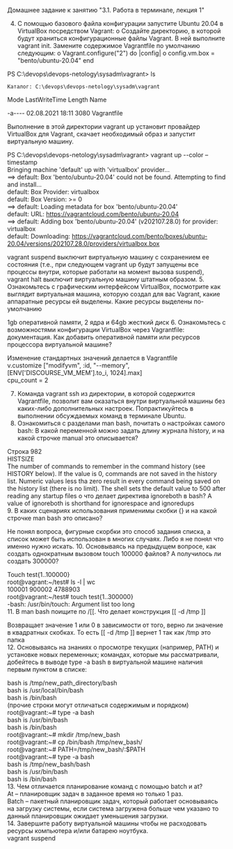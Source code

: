 Домашнее задание к занятию "3.1. Работа в терминале, лекция 1"

4.	С помощью базового файла конфигурации запустите Ubuntu 20.04 в VirtualBox посредством Vagrant:
o	Создайте директорию, в которой будут храниться конфигурационные файлы Vagrant. В ней выполните vagrant init. Замените содержимое Vagrantfile по умолчанию следующим:
o	 Vagrant.configure("2") do |config|
o	 	config.vm.box = "bento/ubuntu-20.04"
end

PS C:\devops\devops-netology\sysadm\vagrant> ls  


    Каталог: C:\devops\devops-netology\sysadm\vagrant  

Mode                 LastWriteTime         Length Name  

-a----        02.08.2021     18:11           3080 Vagrantfile  
	
Выполнение в этой директории vagrant up установит провайдер VirtualBox для Vagrant, скачает необходимый образ и запустит виртуальную машину.

PS C:\devops\devops-netology\sysadm\vagrant> vagrant up --color –timestamp  
Bringing machine 'default' up with 'virtualbox' provider...  
==> default: Box 'bento/ubuntu-20.04' could not be found. Attempting to find and install...  
    default: Box Provider: virtualbox  
    default: Box Version: >= 0  
==> default: Loading metadata for box 'bento/ubuntu-20.04'  
    default: URL: https://vagrantcloud.com/bento/ubuntu-20.04  
==> default: Adding box 'bento/ubuntu-20.04' (v202107.28.0) for provider:   virtualbox  
    default: Downloading: https://vagrantcloud.com/bento/boxes/ubuntu-20.04/versions/202107.28.0/providers/virtualbox.box  

vagrant suspend выключит виртуальную машину с сохранением ее состояния (т.е., при следующем vagrant up будут запущены все процессы внутри, которые работали на момент вызова suspend), vagrant halt выключит виртуальную машину штатным образом.
5.	Ознакомьтесь с графическим интерфейсом VirtualBox, посмотрите как выглядит виртуальная машина, которую создал для вас Vagrant, какие аппаратные ресурсы ей выделены. Какие ресурсы выделены по-умолчанию
      
 1gb оперативной памяти, 2 ядра и 64gb жесткий диск
6.	Ознакомьтесь с возможностями конфигурации VirtualBox через Vagrantfile: документация. Как добавить оперативной памяти или ресурсов процессора виртуальной машине?
      
Изменение стандартных значений делается в Vagrantfile   
v.customize ["modifyvm", :id, "--memory", [ENV['DISCOURSE_VM_MEM'].to_i, 1024].max]  
cpu_count = 2  

7.	Команда vagrant ssh из директории, в которой содержится Vagrantfile, позволит вам оказаться внутри виртуальной машины без каких-либо дополнительных настроек. Попрактикуйтесь в выполнении обсуждаемых команд в терминале Ubuntu.
8.	Ознакомиться с разделами man bash, почитать о настройках самого bash:
В	какой переменной можно задать длину журнала history, и на какой строчке manual это описывается?  
      
Строка 982  
HISTSIZE  
              The number of commands to remember in the command history (see  HISTORY  below).   If  the value is 0, commands are not saved in the history list.  Numeric values less tha zero result in every command being saved on the history list  (there  is  no  limit). The shell sets the default value to 500 after reading any startup files
o	что делает директива ignoreboth в bash?
A value of ignoreboth is shorthand for ignorespace and ignoredups  
9.	В каких сценариях использования применимы скобки {} и на какой строчке man bash это описано?

Не понял вопроса, фигурные скорбки это способ задания списка, а список может быть использован в многих случаях. Либо я не понял что именно нужно искать. 
10.	Основываясь на предыдущем вопросе, как создать однократным вызовом touch 100000 файлов? А получилось ли создать 300000?  

Touch test{1..100000}  
root@vagrant:~/test# ls -l | wc  
 100001  900002 4788903  
root@vagrant:~/test# touch test{1..300000}  
-bash: /usr/bin/touch: Argument list too long  
11.	В man bash поищите по /\[\[. Что делает конструкция [[ -d /tmp ]]  

Возвращает значение 1 или 0 в зависимости от того, верно ли значение в квадратных скобках. То есть [[ -d /tmp ]] вернет 1 так как /tmp это папка  
12.	Основываясь на знаниях о просмотре текущих (например, PATH) и установке новых переменных; командах, которые мы рассматривали, добейтесь в выводе type -a bash в виртуальной машине наличия первым пунктом в списке:  

bash is /tmp/new_path_directory/bash  
bash is /usr/local/bin/bash  
bash is /bin/bash  
(прочие строки могут отличаться содержимым и порядком)  
root@vagrant:~# type -a bash  
bash is /usr/bin/bash  
bash is /bin/bash  
root@vagrant:~# mkdir /tmp/new_bash  
root@vagrant:~# cp /bin/bash /tmp/new_bash/  
root@vagrant:~# PATH=/tmp/new_bash/:$PATH  
root@vagrant:~# type -a bash  
bash is /tmp/new_bash/bash  
bash is /usr/bin/bash  
bash is /bin/bash  
13.	Чем отличается планирование команд с помощью batch и at?  
At – планировщик задач в заданное время но только 1 раз.    
Batch – пакетный планировщик задач, который работает основываясь на загрузку системы, если система загружена больше чем указано то данный планировщик ожидает уменьшения загрузки.  
14.	Завершите работу виртуальной машины чтобы не расходовать ресурсы компьютера и/или батарею ноутбука.  
vagrant suspend  


